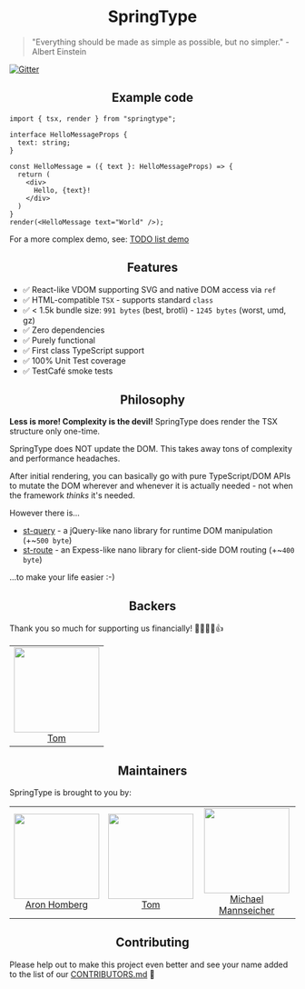 <h1 align="center">SpringType</h1>

> "Everything should be made as simple as possible, but no simpler." - Albert Einstein

[![Gitter](https://badges.gitter.im/springtype-official/springtype.svg)](https://gitter.im/springtype-official/springtype?utm_source=badge&utm_medium=badge&utm_campaign=pr-badge)

<h2 align="center">Example code</h2>

```tsx
import { tsx, render } from "springtype";

interface HelloMessageProps {
  text: string;
}

const HelloMessage = ({ text }: HelloMessageProps) => {
  return (
    <div>
      Hello, {text}!
    </div>
  )
}
render(<HelloMessage text="World" />);
```

For a more complex demo, see: 
<a href="https://github.com/springtype-org/springtype/tree/main/e2e/todo-list/src/component/TodoList.tsx">TODO list demo</a>

<h2 align="center">Features</h2>

- ✅ React-like VDOM supporting SVG and native DOM access via `ref`
- ✅ HTML-compatible `TSX` - supports standard `class`
- ✅ < 1.5k bundle size: `991 bytes` (best, brotli) - `1245 bytes` (worst, umd, gz)
- ✅ Zero dependencies
- ✅ Purely functional
- ✅ First class TypeScript support
- ✅ 100% Unit Test coverage
- ✅ TestCafé smoke tests

<h2 align="center">Philosophy</h2>

<b>Less is more! Complexity is the devil!</b>  SpringType does render the TSX structure only one-time.

SpringType does NOT update the DOM. This takes away tons of complexity and performance headaches.

After initial rendering, you can basically go with pure TypeScript/DOM APIs to mutate the DOM wherever and whenever it is actually needed - not when the framework *thinks* it's needed. 

However there is...

- <a href="https://github.com/springtype-org/st-query">st-query</a> - a jQuery-like nano library for runtime DOM manipulation (+~`500 byte`)
- <a href="https://github.com/springtype-org/st-route">st-route</a> - an Expess-like nano library for client-side DOM routing (+~`400 byte`)

...to make your life easier :-)

<h2 align="center">Backers</h2>

Thank you so much for supporting us financially! 🙏🏻😎🥳👍

<table>
  <tbody>
    <tr>
      <td align="center">
        <img width="150" height="150"
        src="https://avatars2.githubusercontent.com/u/17221813?v=4&s=150">
        </br>
        <a href="https://github.com/jsdevtom">Tom</a>
      </td>
    </tr>
  <tbody>
</table>

<h2 align="center">Maintainers</h2>

SpringType is brought to you by:

<table>
  <tbody>
    <tr>
      <td align="center">
        <img width="150" height="150"
        src="https://avatars3.githubusercontent.com/u/454817?v=4&s=150">
        </br>
        <a href="https://github.com/kyr0">Aron Homberg</a>
      </td>
      <td align="center">
        <img width="150" height="150"
        src="https://avatars2.githubusercontent.com/u/17221813?s=150&v=4">
        </br>
        <a href="https://github.com/jsdevtom">Tom</a>
      </td>
      <td align="center">
        <img width="150" height="150"
        src="https://avatars2.githubusercontent.com/u/12079044?s=150&v=4">
        </br>
        <a href="https://github.com/mansi1">Michael Mannseicher</a>
      </td>
    </tr>
  <tbody>
</table>

<h2 align="center">Contributing</h2>

Please help out to make this project even better and see your name added to the list of our
[CONTRIBUTORS.md](./CONTRIBUTORS.md) :tada:
